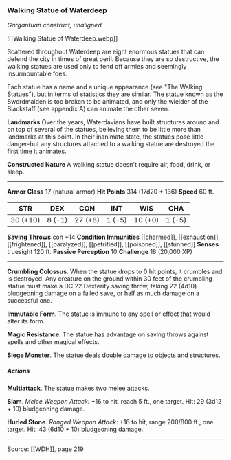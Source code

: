 ### Walking Statue of Waterdeep
_Gargantuan construct, unaligned_

![[Walking Statue of Waterdeep.webp]]

Scattered throughout Waterdeep are eight enormous statues that can defend the city in times of great peril. Because they are so destructive, the walking statues are used only to fend off armies and seemingly insurmountable foes.

Each statue has a name and a unique appearance (see "The Walking Statues"), but in terms of statistics they are similar. The statue known as the Swordmaiden is too broken to be animated, and only the wielder of the Blackstaff (see appendix A) can animate the other seven.

**Landmarks** Over the years, Waterdavians have built structures around and on top of several of the statues, believing them to be little more than landmarks at this point. In their inanimate state, the statues pose little danger-but any structures attached to a walking statue are destroyed the first time it animates.


**Constructed Nature** A walking statue doesn't require air, food, drink, or sleep.







---

**Armor Class** 17 (natural armor)
**Hit Points** 314 (17d20 + 136)
**Speed** 60 ft.

| STR     | DEX     | CON     | INT     | WIS     | CHA     |
|---------|---------|---------|---------|---------|---------|
| 30 (+10) | 8 (-1) | 27 (+8) | 1 (-5) | 10 (+0) | 1 (-5) |

**Saving Throws** con +14
**Condition Immunities** [[charmed]], [[exhaustion]], [[frightened]], [[paralyzed]], [[petrified]], [[poisoned]], [[stunned]]
**Senses** truesight 120 ft.
**Passive Perception** 10
**Challenge** 18 (20,000 XP)

---

**Crumbling Colossus**. When the statue drops to 0 hit points, it crumbles and is destroyed. Any creature on the ground within 30 feet of the crumbling statue must make a DC 22 Dexterity saving throw, taking 22 (4d10) bludgeoning damage on a failed save, or half as much damage on a successful one.

**Immutable Form**. The statue is immune to any spell or effect that would alter its form.

**Magic Resistance**. The statue has advantage on saving throws against spells and other magical effects.

**Siege Monster**. The statue deals double damage to objects and structures.

##### Actions
**Multiattack**. The statue makes two melee attacks.

**Slam**. _Melee Weapon Attack:_ +16 to hit, reach 5 ft., one target. Hit: 29 (3d12 + 10) bludgeoning damage.

**Hurled Stone**. _Ranged Weapon Attack:_ +16 to hit, range 200/800 ft., one target. Hit: 43 (6d10 + 10) bludgeoning damage.


---

Source: [[WDH]], page 219